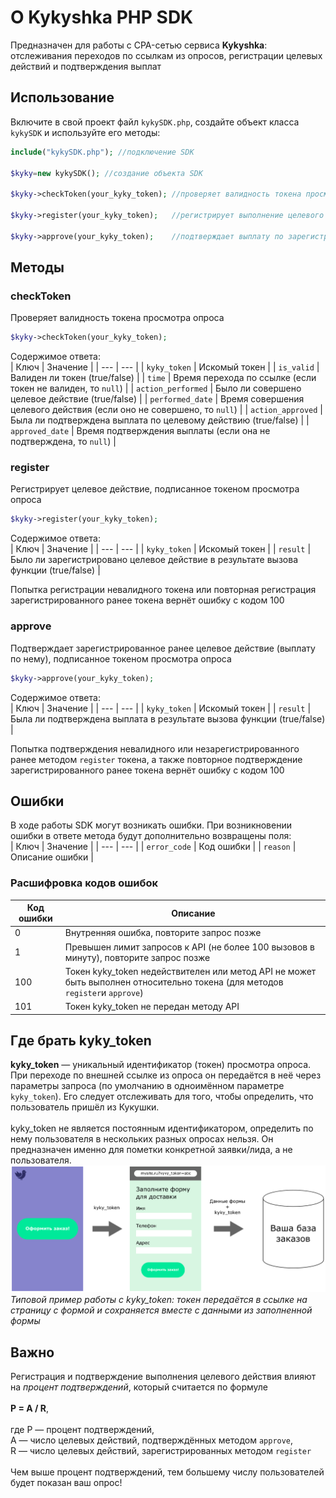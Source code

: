 # О Kykyshka PHP SDK
Предназначен для работы с CPA-сетью сервиса **Kykyshka**: отслеживания переходов по ссылкам из опросов, регистрации целевых действий и подтверждения выплат

## Использование
Включите в свой проект файл `kykySDK.php`, создайте объект класса `kykySDK` и используйте его методы:
```php
include("kykySDK.php"); //подключение SDK

$kyky=new kykySDK(); //создание объекта SDK

$kyky->checkToken(your_kyky_token);	//проверяет валидность токена просмотра опроса

$kyky->register(your_kyky_token);	//регистрирует выполнение целевого действия (покупка, регистрация и т.п)

$kyky->approve(your_kyky_token);	//подтверждает выплату по зарегистрированному ранее целевому действию. Чем больше подтверждений, тем больше пользователей увидят ваш опрос!
```

## Методы
### checkToken
Проверяет валидность токена просмотра опроса
```php
$kyky->checkToken(your_kyky_token);
```
Содержимое ответа:<br>
| Ключ | Значение |
| --- | --- |
| `kyky_token` | Искомый токен |
| `is_valid` | Валиден ли токен (true/false) |
| `time` | Время перехода по ссылке (если токен не валиден, то `null`) |
| `action_performed` | Было ли совершено целевое действие (true/false) |
| `performed_date` | Время совершения целевого действия (если оно не совершено, то `null`) |
| `action_approved` | Была ли подтверждена выплата по целевому действию (true/false) |
| `approved_date` | Время подтверждения выплаты (если она не подтверждена, то `null`) |
### register
Регистрирует целевое действие, подписанное токеном просмотра опроса
```php
$kyky->register(your_kyky_token);
```
Содержимое ответа:<br>
| Ключ | Значение |
| --- | --- |
| `kyky_token` | Искомый токен |
| `result` | Было ли зарегистрировано целевое действие в результате вызова функции (true/false) |<br>

Попытка регистрации невалидного токена или повторная регистрация зарегистрированного ранее токена вернёт ошибку с кодом 100
### approve
Подтверждает зарегистрированное ранее целевое действие (выплату по нему), подписанное токеном просмотра опроса
```php
$kyky->approve(your_kyky_token);
```
Содержимое ответа:<br>
| Ключ | Значение |
| --- | --- |
| `kyky_token` | Искомый токен |
| `result` | Была ли подтверждена выплата в результате вызова функции (true/false) |<br>

Попытка подтверждения невалидного или незарегистрированного ранее методом `register` токена, а также повторное подтверждение зарегистрированного ранее токена вернёт ошибку с кодом 100
## Ошибки
В ходе работы SDK могут возникать ошибки. При возникновении ошибки в ответе метода будут дополнительно возвращены поля:<br>
| Ключ | Значение |
| --- | --- |
| `error_code` | Код ошибки |
| `reason` | Описание ошибки |

### Расшифровка кодов ошибок
| Код ошибки | Описание |
| --- | --- |
| 0 | Внутренняя ошибка, повторите запрос позже |
| 1 | Превышен лимит запросов к API (не более 100 вызовов в минуту), повторите запрос позже |
| 100 | Токен kyky_token недействителен или метод API не может быть выполнен относительно токена (для методов `register`и `approve`) |
| 101 | Токен kyky_token не передан методу API |
## Где брать kyky_token
**kyky_token** — уникальный идентификатор (токен) просмотра опроса. При переходе по внешней ссылке из опроса он передаётся в неё через параметры запроса (по умолчанию в одноимённом параметре `kyky_token`). Его следует отслеживать для того, чтобы определить, что пользователь пришёл из Кукушки.<br><br>
kyky_token не является постоянным идентификатором, определить по нему пользователя в нескольких разных опросах нельзя. Он предназначен именно для пометки конкретной заявки/лида, а не пользователя.<br>
![Типовой пример работы с kyky_token: токен передаётся в ссылке на страницу с формой и сохраняется вместе с данными из заполненной формы](/readme/help.png)<br>
*Типовой пример работы с kyky_token: токен передаётся в ссылке на страницу с формой и сохраняется вместе с данными из заполненной формы*
## Важно
Регистрация и подтверждение выполнения целевого действия влияют на *процент подтверждений*, который считается по формуле<br><br>
**P = A / R**,<br><br>
где P — процент подтверждений,<br>
A — число целевых действий, подтверждённых методом `approve`,<br>
R — число целевых действий, зарегистрированных методом `register`<br><br>Чем выше процент подтверждений, тем большему числу пользователей будет показан ваш опрос!
